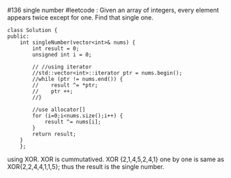 #136 single number
#leetcode
:   Given an array of integers, every element appears twice except for one. Find that single one.

~~~
class Solution {
public:
    int singleNumber(vector<int>& nums) {
        int result = 0;
        unsigned int i = 0;

        // //using iterator
        //std::vector<int>::iterator ptr = nums.begin();
        //while (ptr != nums.end()) {
        //    result ^= *ptr;
        //    ptr ++;
        //}

        //use allocator[]
        for (i=0;i<nums.size();i++) {
            result ^= nums[i];
        }
        return result;
    }
    };
~~~

using XOR.
XOR is cummutatived.
XOR {2,1,4,5,2,4,1} one by one is same as XOR{2,2,4,4,1,1,5};
thus the result is the single number.
